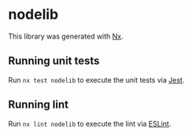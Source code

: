 # nodelib

This library was generated with [Nx](https://nx.dev).

## Running unit tests

Run `nx test nodelib` to execute the unit tests via [Jest](https://jestjs.io).

## Running lint

Run `nx lint nodelib` to execute the lint via [ESLint](https://eslint.org/).
